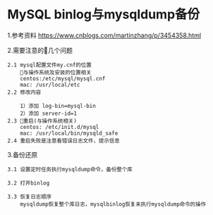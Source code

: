 # MySQL binlog与mysqldump备份

1.参考资料
https://www.cnblogs.com/martinzhang/p/3454358.html

2.需要注意的几个问题

    2.1 mysql配置文件my.cnf的位置
        与操作系统及安装的位置相关
        centos:/etc/mysql/mysql.cnf
        mac: /usr/local/etc
    2.2 修改内容

        1）添加 log-bin=mysql-bin
        2）添加 server-id=1
    2.3 重启(与操作系统相关)
        centos: /etc/init.d/mysql
        mac: /usr/local/bin/mysqld_safe
    2.4 重启失败是注意看错误日志文件，提示信息

3.备份还原

    3.1 设置定时任务执行mysqldump命令，备份整个库

    3.2 打开binlog

    3.3 恢复日志顺序
        mysqldump恢复整个库日志，mysqlbinlog恢复未执行mysqldump命令的操作